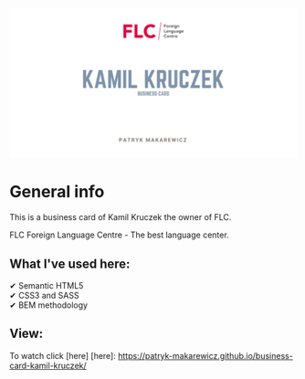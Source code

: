 ![cover](./public/kamil_kruczek.png)

# General info

This is a business card of Kamil Kruczek the owner of FLC.

FLC Foreign Language Centre - The best language center.

## What I've used here:

✔ Semantic HTML5 <br/>
✔ CSS3 and SASS <br/>
✔ BEM methodology <br/>

## View:

To watch click [here]
[here]: https://patryk-makarewicz.github.io/business-card-kamil-kruczek/
